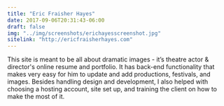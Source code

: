 ```yaml
---
title: "Eric Fraisher Hayes"
date: 2017-09-06T20:31:43-06:00
draft: false
img: "../img/screenshots/erichayesscreenshot.jpg"
sitelink: "http://ericfraisherhayes.com"
---
```

This site is meant to be all about dramatic images - it’s theatre actor & director's online resume and portfolio. It has back-end functionality that makes very easy for him to update and add productions, festivals, and images. <!--more-->Besides handling design and development, I also helped with choosing a hosting account, site set up, and training the client on how to make the most of it.
